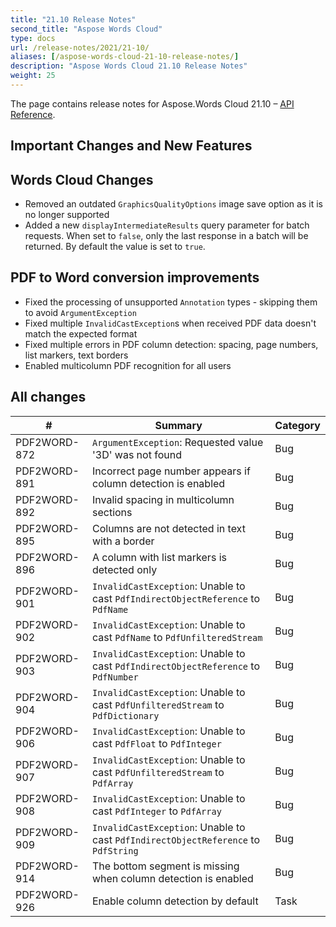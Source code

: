 ```yaml
---
title: "21.10 Release Notes"
second_title: "Aspose Words Cloud"
type: docs
url: /release-notes/2021/21-10/
aliases: [/aspose-words-cloud-21-10-release-notes/]
description: "Aspose Words Cloud 21.10 Release Notes"
weight: 25
---
```


The page contains release notes for Aspose.Words Cloud 21.10 – [API Reference](https://apireference.aspose.cloud/words/).

## Important Changes and New Features

## Words Cloud Changes

- Removed an outdated `GraphicsQualityOptions` image save option as it is no longer supported
- Added a new `displayIntermediateResults` query parameter for batch requests. When set to `false`, only the last response in a batch will be returned. By default the value is set to `true`.

## PDF to Word conversion improvements

- Fixed the processing of unsupported `Annotation` types - skipping them to avoid `ArgumentException`
- Fixed multiple `InvalidCastException`s when received PDF data doesn't match the expected format
- Fixed multiple errors in PDF column detection: spacing, page numbers, list markers, text borders
- Enabled multicolumn PDF recognition for all users

## All changes

| #               | Summary                                                                                       | Category |
|-----------------|-----------------------------------------------------------------------------------------------|----------|
| PDF2WORD-872    | `ArgumentException`: Requested value '3D' was not found                                       | Bug      |
| PDF2WORD-891    | Incorrect page number appears if column detection is enabled                                  | Bug      |
| PDF2WORD-892    | Invalid spacing in multicolumn sections                                                       | Bug      |
| PDF2WORD-895    | Columns are not detected in text with a border                                                | Bug      |
| PDF2WORD-896    | A column with list markers is detected only                                                   | Bug      |
| PDF2WORD-901    | `InvalidCastException`: Unable to cast `PdfIndirectObjectReference` to `PdfName`              | Bug      |
| PDF2WORD-902    | `InvalidCastException`: Unable to cast `PdfName` to `PdfUnfilteredStream`                     | Bug      |
| PDF2WORD-903    | `InvalidCastException`: Unable to cast `PdfIndirectObjectReference` to `PdfNumber`            | Bug      |
| PDF2WORD-904    | `InvalidCastException`: Unable to cast `PdfUnfilteredStream` to `PdfDictionary`               | Bug      |
| PDF2WORD-906    | `InvalidCastException`: Unable to cast `PdfFloat` to `PdfInteger`                             | Bug      |
| PDF2WORD-907    | `InvalidCastException`: Unable to cast `PdfUnfilteredStream` to `PdfArray`                    | Bug      |
| PDF2WORD-908    | `InvalidCastException`: Unable to cast `PdfInteger` to `PdfArray`                             | Bug      |
| PDF2WORD-909    | `InvalidCastException`: Unable to cast `PdfIndirectObjectReference` to `PdfString`            | Bug      |
| PDF2WORD-914    | The bottom segment is missing when column detection is enabled                                | Bug      |
| PDF2WORD-926    | Enable column detection by default                                                            | Task     |

